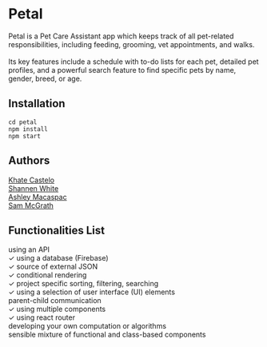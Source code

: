 # Petal
Petal is a Pet Care Assistant app which keeps track of all pet-related responsibilities, including feeding, grooming, vet appointments, and walks.<br /><br />
Its key features include a schedule with to-do lists for each pet, detailed pet profiles, and a powerful search feature to find specific pets by name, gender, breed, or age.

## Installation
```
cd petal
npm install
npm start
```

## Authors
[Khate Castelo](https://github.com/khatington)<br />
[Shannen White](https://github.com/shanwhite)<br />
[Ashley Macaspac](https://github.com/kate-ash21)<br />
[Sam McGrath](https://github.com/sammcg04)

## Functionalities List
using an API<br />
✓ using a database (Firebase)<br />
✓ source of external JSON<br />
✓ conditional rendering<br />
✓ project specific sorting, filtering, searching<br />
✓ using a selection of user interface (UI) elements<br />
parent-child communication<br />
✓ using multiple components<br />
✓ using react router<br />
developing your own computation or algorithms<br />
sensible mixture of functional and class-based components